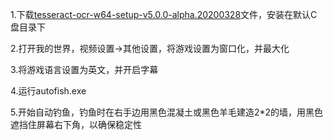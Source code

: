 1.下载[tesseract-ocr-w64-setup-v5.0.0-alpha.20200328](https://digi.bib.uni-mannheim.de/tesseract/tesseract-ocr-w64-setup-v5.0.0-alpha.20200328.exe)文件，安装在默认C盘目录下

2.打开我的世界，视频设置->其他设置，将游戏设置为窗口化，并最大化

3.将游戏语言设置为英文，并开启字幕

4.运行autofish.exe

5.开始自动钓鱼，钓鱼时在右手边用黑色混凝土或黑色羊毛建造2*2的墙，用黑色遮挡住屏幕右下角，以确保稳定性

